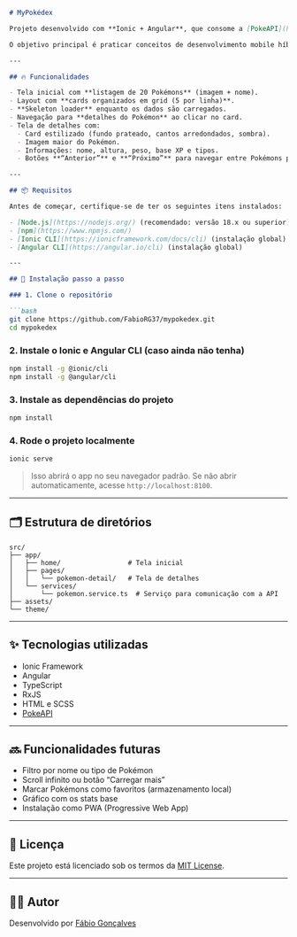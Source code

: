 ````markdown
# MyPokédex

Projeto desenvolvido com **Ionic + Angular**, que consome a [PokeAPI](https://pokeapi.co) para listar e exibir detalhes dos Pokémons.

O objetivo principal é praticar conceitos de desenvolvimento mobile híbrido com Angular e Ionic, utilizando requisições HTTP, navegação entre páginas, grid responsivo e estilos modernos com componentes do Ionic.

---

## 🔥 Funcionalidades

- Tela inicial com **listagem de 20 Pokémons** (imagem + nome).
- Layout com **cards organizados em grid (5 por linha)**.
- **Skeleton loader** enquanto os dados são carregados.
- Navegação para **detalhes do Pokémon** ao clicar no card.
- Tela de detalhes com:
  - Card estilizado (fundo prateado, cantos arredondados, sombra).
  - Imagem maior do Pokémon.
  - Informações: nome, altura, peso, base XP e tipos.
  - Botões **“Anterior”** e **“Próximo”** para navegar entre Pokémons por ID.

---

## 📦 Requisitos

Antes de começar, certifique-se de ter os seguintes itens instalados:

- [Node.js](https://nodejs.org/) (recomendado: versão 18.x ou superior)
- [npm](https://www.npmjs.com/)
- [Ionic CLI](https://ionicframework.com/docs/cli) (instalação global)
- [Angular CLI](https://angular.io/cli) (instalação global)

---

## 🧰 Instalação passo a passo

### 1. Clone o repositório

```bash
git clone https://github.com/FabioRG37/mypokedex.git
cd mypokedex
````

### 2. Instale o Ionic e Angular CLI (caso ainda não tenha)

```bash
npm install -g @ionic/cli
npm install -g @angular/cli
```

### 3. Instale as dependências do projeto

```bash
npm install
```

### 4. Rode o projeto localmente

```bash
ionic serve
```

> Isso abrirá o app no seu navegador padrão. Se não abrir automaticamente, acesse `http://localhost:8100`.

---

## 🗂️ Estrutura de diretórios

```
src/
├── app/
│   ├── home/                 # Tela inicial
│   ├── pages/
│   │   └── pokemon-detail/   # Tela de detalhes
│   └── services/
│       └── pokemon.service.ts  # Serviço para comunicação com a API
├── assets/
└── theme/
```

---

## ✨ Tecnologias utilizadas

* Ionic Framework
* Angular
* TypeScript
* RxJS
* HTML e SCSS
* [PokeAPI](https://pokeapi.co)

---

## 🔜 Funcionalidades futuras

* Filtro por nome ou tipo de Pokémon
* Scroll infinito ou botão “Carregar mais”
* Marcar Pokémons como favoritos (armazenamento local)
* Gráfico com os stats base
* Instalação como PWA (Progressive Web App)

---

## 📄 Licença

Este projeto está licenciado sob os termos da [MIT License](LICENSE).

---

## 🙋‍♂️ Autor

Desenvolvido por [Fábio Gonçalves](https://github.com/FabioRG37)

